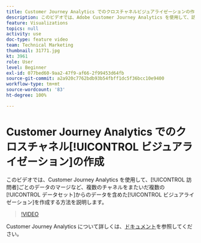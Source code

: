 ```yaml
---
title: Customer Journey Analytics でのクロスチャネルビジュアライゼーションの作成
description: このビデオでは、Adobe Customer Journey Analytics を使用して、訪問者ごとのデータのマージなど、複数のチャネルをまたいだ複数のデータセットのデータを含めたビジュアライゼーションを作成する方法を説明します。
feature: Visualizations
topics: null
activity: use
doc-type: feature video
team: Technical Marketing
thumbnail: 31771.jpg
kt: 3961
role: User
level: Beginner
exl-id: 077bed60-9aa2-47f9-af66-2f99453d64fb
source-git-commit: a2a920c7762bdb93b54fbff1dc5f36bcc10e9400
workflow-type: tm+mt
source-wordcount: '83'
ht-degree: 100%

---
```


# Customer Journey Analytics でのクロスチャネル[!UICONTROL ビジュアライゼーション]の作成

このビデオでは、Customer Journey Analytics を使用して、[!UICONTROL 訪問者]ごとのデータのマージなど、複数のチャネルをまたいだ複数の[!UICONTROL データセット]からのデータを含めた[!UICONTROL ビジュアライゼーション]を作成する方法を説明します。

>[!VIDEO](https://video.tv.adobe.com/v/33735/?quality=12&learn=on&captions=jpn)

Customer Journey Analytics について詳しくは、[ドキュメント](https://experienceleague.adobe.com/docs/analytics-platform/using/cja-landing.html?lang=ja)を参照してください。

